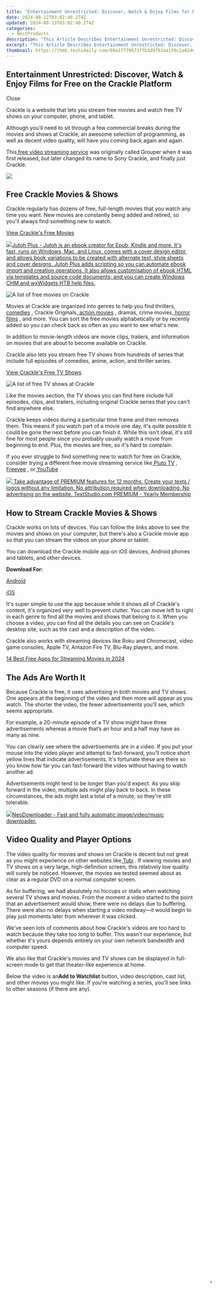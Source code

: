 ```yaml
---
title: "Entertainment Unrestricted: Discover, Watch & Enjoy Films for Free on the Crackle Platform"
date: 2024-08-12T03:02:40.274Z
updated: 2024-08-13T03:02:40.274Z
categories:
  - BestProducts
description: "This Article Describes Entertainment Unrestricted: Discover, Watch & Enjoy Films for Free on the Crackle Platform"
excerpt: "This Article Describes Entertainment Unrestricted: Discover, Watch & Enjoy Films for Free on the Crackle Platform"
thumbnail: https://thmb.techidaily.com/69a1f779573ffb1d9703aa1f0c2a82407b77bc35052e19faef90f3eeabcd3dc4.jpg
---
```


## Entertainment Unrestricted: Discover, Watch & Enjoy Films for Free on the Crackle Platform

Close 

 Crackle is a website that lets you stream free movies and watch free TV shows on your computer, phone, and tablet.

 Although you'll need to sit through a few commercial breaks during the movies and shows at Crackle, an awesome selection of programming, as well as decent video quality, will have you coming back again and again.

 This[ free video streaming service](https://www.lifewire.com/watch-free-movies-online-1356647) was originally called Grouper when it was first released, but later changed its name to Sony Crackle, and finally just Crackle.

<!-- affiliate ads begin -->
<a href="https://secure.2checkout.com/order/checkout.php?PRODS=37100474&QTY=1&AFFILIATE=108875&CART=1"><img src="https://awario.com/images/pages/index/img-leads-1280@1x.avif" border="0"></a>
<!-- affiliate ads end -->
##  Free Crackle Movies & Shows 

 Crackle regularly has dozens of free, full-length movies that you watch any time you want. New movies are constantly being added and retired, so you'll always find something new to watch.

[ View Crackle's Free Movies ](https://www.crackle.com/movies) 

<!-- affiliate ads begin -->
<a href="https://secure.2checkout.com/order/checkout.php?PRODS=4699091&QTY=1&AFFILIATE=108875&CART=1"><img src="https://secure.avangate.com/images/merchant/bccefcc1b1eee9eca3ae4f5c1a281482/products/1_jutoh-logo-1200x1600.jpg" border="0">Jutoh Plus -  Jutoh is an ebook creator for Epub, Kindle and more. It's fast, runs on Windows, Mac, and Linux, comes with a cover design editor, and allows book variations to be created with alternate text, style sheets and cover designs. Jutoh Plus adds scripting so you can automate ebook import and creation operations. It also allows customisation of ebook HTML via templates and source code documents; and you can create Windows CHM and wxWidgets HTB help files. </a>
<!-- affiliate ads end -->
![A list of free movies on Crackle](https://www.lifewire.com/thmb/ZNacV2ZwLo5aFixBM1nprHZ5j8c=/1500x0/filters:no_upscale():max_bytes(150000):strip_icc():format(webp)/crackle-free-movies-8b41ebfb93d54fee968bdaf20bf851b6.png) 

 Movies at Crackle are organized into genres to help you find thrillers,[ comedies](https://www.lifewire.com/where-to-watch-free-comedy-movies-online-1357448) , Crackle Originals,[ action movies](https://www.lifewire.com/where-to-watch-free-action-movies-online-1357447) , dramas, crime movies,[ horror films](https://www.lifewire.com/where-to-watch-free-horror-movies-online-legally-1357650) , and more. You can sort the free movies alphabetically or by recently added so you can check back as often as you want to see what's new.

 In addition to movie-length videos are movie clips, trailers, and information on movies that are about to become available on Crackle.

 Crackle also lets you stream free TV shows from hundreds of series that include full episodes of comedies, anime, action, and thriller series.

[ View Crackle's Free TV Shows ](https://www.crackle.com/tv-shows) 

![A list of free TV shows at Crackle](https://www.lifewire.com/thmb/aQCNQivnlPAID4xHbNh6lA33h-w=/1500x0/filters:no_upscale():max_bytes(150000):strip_icc():format(webp)/crackle-free-tv-shows-8669ee7f2deb4a948f1f11823f3a65a6.png) 

 Like the movies section, the TV shows you can find here include full episodes, clips, and trailers, including original Crackle series that you can't find anywhere else.

 Crackle keeps videos during a particular time frame and then removes them. This means if you watch part of a movie one day, it's quite possible it could be gone the next before you can finish it. While this isn't ideal, it's still fine for most people since you probably usually watch a movie from beginning to end. Plus, the movies are free, so it's hard to complain.

 If you ever struggle to find something new to watch for free on Crackle, consider trying a different free movie streaming service like[ Pluto TV](https://www.lifewire.com/what-is-pluto-tv-4774389) ,[ Freevee](https://www.lifewire.com/what-is-amazon-freevee-7557868) , or[ YouTube](https://www.lifewire.com/youtube-s-free-streaming-movies-and-tv-shows-1357439) .

<!-- affiliate ads begin -->
<a href="https://secure.textstudio.com/order/checkout.php?PRODS=35633309&QTY=1&AFFILIATE=108875&CART=1"> <img src="https://secure.avangate.com/images/merchant/d6eb8222c9718486bdabce8b897380f7/products/3_premium-icon.png" border="0"> Take advantage of PREMIUM features for 12 months. 
Create your texts / logos without any limitation. 
No attribution required when downloading. 
No advertising on the website. 
 TextStudio.com  PREMIUM - Yearly Membership</a>
<!-- affiliate ads end -->
##  How to Stream Crackle Movies & Shows 

 Crackle works on lots of devices. You can follow the links above to see the movies and shows on your computer, but there's also a Crackle movie app so that you can stream the videos on your phone or tablet.

 You can download the Crackle mobile app on iOS devices, Android phones and tablets, and other devices.

**Download For:** 

[ Android ](https://play.google.com/store/apps/details?id=com.gotv.crackle.handset&hl=en%5FUS) 

[ iOS ](https://apps.apple.com/us/app/crackle-movies-tv/id377951542) 

 It's super simple to use the app because while it shows all of Crackle's content, it's organized very well to prevent clutter. You can move left to right in each genre to find all the movies and shows that belong to it. When you choose a video, you can find all the details you can see on Crackle's desktop site, such as the cast and a description of the video.

 Crackle also works with streaming devices like Roku and Chromecast, video game consoles, Apple TV, Amazon Fire TV, Blu-Ray players, and more.

[  14 Best Free Apps for Streaming Movies in 2024 ](https://www.lifewire.com/free-movie-streaming-apps-1357452) 

## The Ads Are Worth It 

 Because Crackle is free, it uses advertising in both movies and TV shows. One appears at the beginning of the video and then more will appear as you watch. The shorter the video, the fewer advertisements you’ll see, which seems appropriate.

 For example, a 20-minute episode of a TV show might have three advertisements whereas a movie that’s an hour and a half may have as many as nine.

 You can clearly see where the advertisements are in a video. If you put your mouse into the video player and attempt to fast-forward, you’ll notice short yellow lines that indicate advertisements. It's fortunate these are there so you know how far you can fast-forward the video without having to watch another ad.

 Advertisements might tend to be longer than you'd expect. As you skip forward in the video, multiple ads might play back to back. In these circumstances, the ads might last a total of a minute, so they're still tolerable.

<!-- affiliate ads begin -->
<a href="https://secure.2checkout.com/order/checkout.php?PRODS=4559731&QTY=1&AFFILIATE=108875&CART=1"><img src="http://www.neowise.com/images/nd-ss-w200.jpg" border="0">NeoDownloader - Fast and fully automatic image/video/music downloader. </a>
<!-- affiliate ads end -->
##  Video Quality and Player Options 

 The video quality for movies and shows on Crackle is decent but not great as you might experience on other websites like[ Tubi](https://www.lifewire.com/free-online-tubi-tv-1357455) . If viewing movies and TV shows on a very large, high-definition screen, this relatively low quality will surely be noticed. However, the movies we tested seemed about as clear as a regular DVD on a normal computer screen.

 As for buffering, we had absolutely no hiccups or stalls when watching several TV shows and movies. From the moment a video started to the point that an advertisement would show, there were no delays due to buffering. There were also no delays when starting a video midway—it would begin to play just moments later from wherever it was clicked.

 We've seen lots of comments about how Crackle's videos are too hard to watch because they take too long to buffer. This wasn't our experience, but whether it's yours depends entirely on your own network bandwidth and computer speed.  

 We also like that Crackle's movies and TV shows can be displayed in full-screen mode to get that theater-like experience at home.

 Below the video is an**Add to Watchlist** button, video description, cast list, and other movies you might like. If you're watching a series, you'll see links to other seasons (if there are any).

<!-- affiliate ads begin -->
<span id="1793213">
					<video width="1080" height="1620" style="cursor:pointer"
           poster="//a.impactradius-go.com/display-clicktoplayimage/1793213.jpeg"
           onclick="if(!this.playClicked){this.play();this.setAttribute('controls',true);this.playClicked=true;}">
	   <source src="//a.impactradius-go.com/display-ad/19135-1793213">
	   <img src="//a.impactradius-go.com/display-clicktoplayimage/1793213.jpeg" style="border: none; height: 100%; width: 100%; object-fit: contain">
	</video>
	<div style="width:1080px;text-align:center"><a href="javascript:window.open(decodeURIComponent('https%3A%2F%2Ftinyland.pxf.io%2Fc%2F5597632%2F1793213%2F19135'), '_blank');void(0);">Click here</a></div>
</span>
<img height="0" width="0" src="https://imp.pxf.io/i/5597632/1793213/19135" style="position:absolute;visibility:hidden;" border="0" />
<!-- affiliate ads end -->
![Free TV shows on Crackle](https://www.lifewire.com/thmb/ZMvb22wCs0saWSO3NhfikOkt9qA=/1500x0/filters:no_upscale():max_bytes(150000):strip_icc():format(webp)/crackle-tv-episodes-6a16403aff584044a3434bd54c80566b.png) 

<!-- affiliate ads begin -->
<a href="https://electronicx.pxf.io/c/5597632/1872456/14483" target="_top" id="1872456"><img src="//a.impactradius-go.com/display-ad/14483-1872456" border="0" alt="" width="500" height="375"/></a><img height="0" width="0" src="https://imp.pxf.io/i/5597632/1872456/14483" style="position:absolute;visibility:hidden;" border="0" />
<!-- affiliate ads end -->
##  Benefits of Registering With Crackle 

 You don't_have_ to register a user account to watch free movies with Crackle, but if you do, it means that you don't have to enter your birth date every time you want to watch R-rated videos.

 After you register, you'll also be able to create a list of films to watch later. This is handy if you're interested in a film but don't have time to watch it right away.

##  Is Crackle Safe and Legal? 

 It might seem like Crackle is not legal because of its selection of well-known movies and full-length TV shows, but you can rest assured that what you see on its website and app is 100 percent legal to stream as often as you want.

 Although once owned by Sony, Crackle's parent company is[ Chicken Soup for the Soul Entertainment](https://cssentertainment.com/) . This means the service is completely legal.

[  These Websites Let You Download Movies Offline ](https://www.lifewire.com/download-free-movies-online-1356637) 

 FAQ

* Is Crackle entirely free?  
 Yes! Crackle is a completely free, ad-supported service. You may not find the same selection there as on other paid services, but Crackle itself is totally free.
* What can you watch on Crackle?  
 Crackle has a rotating selection, like all other streaming services, but Crackle does offer[ many mainstream, popular things to watch](https://reelgood.com/source/crackle) .

Was this page helpful?

Thanks for letting us know!

 Get the Latest Tech News Delivered Every Day

[ Subscribe ](https://www.lifewire.com/#) 

Tell us why!

 Other  Not enough details  Hard to understand 

 Submit 

<ins class="adsbygoogle"
     style="display:block"
     data-ad-format="autorelaxed"
     data-ad-client="ca-pub-7571918770474297"
     data-ad-slot="1223367746"></ins>



<ins class="adsbygoogle"
     style="display:block"
     data-ad-client="ca-pub-7571918770474297"
     data-ad-slot="8358498916"
     data-ad-format="auto"
     data-full-width-responsive="true"></ins>


